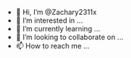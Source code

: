 - 👋 Hi, I’m @Zachary2311x
- 👀 I’m interested in ...
- 🌱 I’m currently learning ...
- 💞️ I’m looking to collaborate on ...
- 📫 How to reach me ...

<!---
Zachary2311x/Zachary2311x is a ✨ special ✨ repository because its `README.md` (this file) appears on your GitHub profile.
You can click the Preview link to take a look at your changes.
--->
